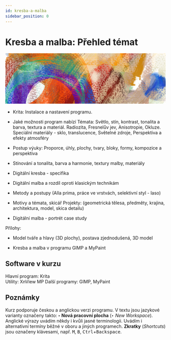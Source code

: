 ```yaml
---
id: kresba-a-malba
sidebar_position: 0
---
```


# Kresba a malba: Přehled témat
![image](../img/toppicture1.png)
- Krita: Instalace a nastavení programu.
- Jaké možnosti program nabízí
Témata: Světlo, stín, kontrast, tonalita a barva, textura a materiál. Radiozita, Fresnelův jev, Anisotropie, Okluze. Speciální materiály - sklo, translucence, Světelné zdroje, Perspektiva a efekty atmosféry

- Postup výuky: Proporce, úhly, plochy, tvary, bloky, formy, kompozice a perspektiva
- Stínování a tonalita, barva a harmonie, textury malby, materiály
- Digitální kresba - specifika
- Digitální malba a rozdíl oproti klasickým technikám
- Metody a postupy (Alla prima, práce ve vrstvách, selektivní styl - laso)
- Motivy a témata, skicář
Projekty: (geometrická tělesa, předměty, krajina, architektura, model, skica detailu)
- Digitální malba - portrét case study

Přílohy:

- Model tváře a hlavy (3D plochy), postava zjednodušená, 3D model

- Kresba a malba v programu GIMP a MyPaint

## Software v kurzu

Hlavní program: Krita  
Utility: XnView MP
Další programy: GIMP, MyPaint

## Poznámky
Kurz podporuje českou a anglickou verzi programu. V textu jsou jazykové varianty označeny takto: **‣ Nová pracovní plocha** (*‣ New Workspace*). Anglické výrazy uvádím někdy i kvůli jasné terminologii. Uvádím i alternativní termíny běžné v oboru a jiných programech. **Zkratky** (*Shortcuts*) jsou označeny klávesami, např. <kbd>M</kbd>, <kbd>B</kbd>, <kbd>Ctrl</kbd>+<kbd>Backspace</kbd>.
